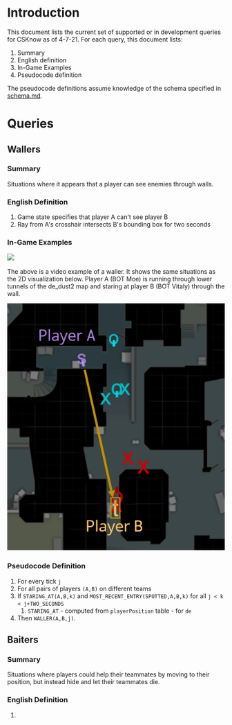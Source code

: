 # Introduction
This document lists the current set of supported or in development queries for CSKnow as of 4-7-21.
For each query, this document lists:

1. Summary
2. English definition
3. In-Game Examples
4. Pseudocode definition

The pseudocode definitions assume knowledge of the schema specified in 
[schema.md](https://github.com/David-Durst/csknow/blob/master/theory/schema.md).

# Queries

## Wallers

### Summary
Situations where it appears that a player can see enemies through walls.

### English Definition
1. Game state specifies that player A can't see player B
2. Ray from A's crosshair intersects B's bounding box for two seconds

### In-Game Examples
[![](http://img.youtube.com/vi/o_4wTBSnopA/0.jpg)](http://www.youtube.com/watch?v=o_4wTBSnopA "Video Example of a Waller")

The above is a video example of a waller. It shows the same situations as the 2D
visualization below. Player A (BOT Moe) is running through lower tunnels of 
the de_dust2 map and staring at player B (BOT Vitaly) through the wall.

![Wallers example image](example_images/wallers.png)

### Pseudocode Definition
1. For every tick `j`
2. For all pairs of players `(A,B)` on different teams
3. If `STARING_AT(A,B,k)` and `MOST_RECENT_ENTRY(SPOTTED,A,B,k)` for all `j < k < j+TWO_SECONDS`
   1. `STARING_AT` - computed from `playerPosition` table - for `de`
4. Then `WALLER(A,B,j)`.

## Baiters

### Summary
Situations where players could help their teammates by moving to their position,
but instead hide and let their teammates die.

### English Definition
1. 



